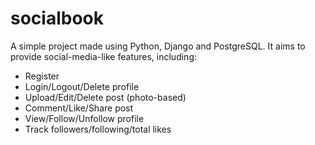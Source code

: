 # socialbook

A simple project made using Python, Django and PostgreSQL. It aims to provide social-media-like features, including:
- Register
- Login/Logout/Delete profile
- Upload/Edit/Delete post (photo-based)
- Comment/Like/Share post
- View/Follow/Unfollow profile
- Track followers/following/total likes
